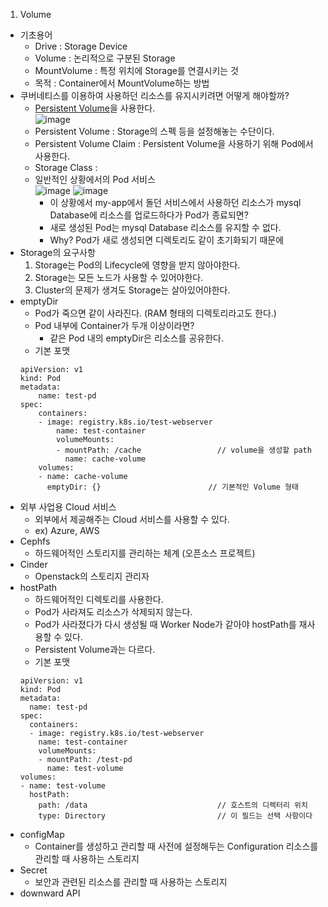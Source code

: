 1. Volume
- 기초용어
    - Drive : Storage Device
    - Volume : 논리적으로 구분된 Storage
    - MountVolume : 특정 위치에 Storage를 연결시키는 것
    - 목적 : Container에서 MountVolume하는 방법
- 쿠버네티스를 이용하여 사용하던 리소스를 유지시키려면 어떻게 해야할까?
    - [Persistent Volume](Cloud/Volume/Persistent-Volume.md)을 사용한다.   
    ![image](https://user-images.githubusercontent.com/110087545/236846614-6b57fb68-d8b6-4d9d-9242-db02d951f4f3.png)
    - Persistent Volume : Storage의 스펙 등을 설정해놓는 수단이다.
    - Persistent Volume Claim : Persistent Volume을 사용하기 위해 Pod에서 사용한다.
    - Storage Class : 
    - 일반적인 상황에서의 Pod 서비스   
    ![image](https://user-images.githubusercontent.com/110087545/236847245-ef61556b-1cde-4d4c-88ff-9ac7ae1646a7.png)
    ![image](https://user-images.githubusercontent.com/110087545/236848543-102151ca-9922-4839-81dd-ffbc893ed171.png)
        - 이 상황에서 my-app에서 돌던 서비스에서 사용하던 리소스가 mysql Database에 리소스를 업로드하다가 Pod가 종료되면?
        - 새로 생성된 Pod는 mysql Database 리소스를 유지할 수 없다.
        - Why? Pod가 새로 생성되면 디렉토리도 같이 초기화되기 때문에
- Storage의 요구사항
    1. Storage는 Pod의 Lifecycle에 영향을 받지 않아야한다.
    2. Storage는 모든 노드가 사용할 수 있어야한다.
    3. Cluster의 문제가 생겨도 Storage는 살아있어야한다.
- emptyDir
    - Pod가 죽으면 같이 사라진다. (RAM 형태의 디렉토리라고도 한다.)
    - Pod 내부에 Container가 두개 이상이라면?
        - 같은 Pod 내의 emptyDir은 리소스를 공유한다.
    - 기본 포맷
    ```
    apiVersion: v1
    kind: Pod
    metadata:
        name: test-pd
    spec:
        containers:
        - image: registry.k8s.io/test-webserver
            name: test-container
            volumeMounts:
            - mountPath: /cache                 // volume을 생성할 path
              name: cache-volume
        volumes:
        - name: cache-volume
          emptyDir: {}                        // 기본적인 Volume 형태
    ```
- 외부 사업용 Cloud 서비스
    - 외부에서 제공해주는 Cloud 서비스를 사용할 수 있다.
    - ex) Azure, AWS
- Cephfs
    - 하드웨어적인 스토리지를 관리하는 체계 (오픈소스 프로젝트)
- Cinder
    - Openstack의 스토리지 관리자
- hostPath
    - 하드웨어적인 디렉토리를 사용한다.
    - Pod가 사라져도 리소스가 삭제되지 않는다.
    - Pod가 사라졌다가 다시 생성될 때 Worker Node가 같아야 hostPath를 재사용할 수 있다.
    - Persistent Volume과는 다르다.
    - 기본 포맷
    ```
    apiVersion: v1
    kind: Pod
    metadata:
      name: test-pd
    spec:
      containers:
      - image: registry.k8s.io/test-webserver
        name: test-container
        volumeMounts:
        - mountPath: /test-pd
          name: test-volume
    volumes:
    - name: test-volume
      hostPath:
        path: /data                             // 호스트의 디렉터리 위치
        type: Directory                         // 이 필드는 선택 사항이다
    ```
- configMap
    - Container를 생성하고 관리할 때 사전에 설정해두는 Configuration 리소스를 관리할 때 사용하는 스토리지
- Secret
    - 보안과 관련된 리소스를 관리할 때 사용하는 스토리지
- downward API